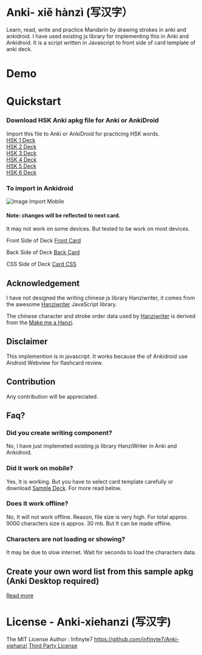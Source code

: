 # Anki- xiě hànzì (写汉字）
Learn, read, write and practice Mandarin by drawing strokes in anki and ankidroid. I have used existing js library for implementing this in Anki and Ankidroid. It is a script written in Javascript to front side of card template of anki deck.

# Demo 


# Quickstart
### Download HSK Anki apkg file for Anki or AnkiDroid
Import this file to Anki or AnkiDroid for practicing HSK words.
<br>[HSK 1 Deck](https://github.com/infinyte7/Anki-xiehanzi/blob/master/xiehanzi%20Anki%20Deck/xiehanzi_HSK1.apkg?raw=true)
<br>[HSK 2 Deck](https://github.com/infinyte7/Anki-xiehanzi/blob/master/xiehanzi%20Anki%20Deck/xiehanzi_HSK2.apkg?raw=true)
<br>[HSK 3 Deck](https://github.com/infinyte7/Anki-xiehanzi/blob/master/xiehanzi%20Anki%20Deck/xiehanzi_HSK3.apkg?raw=true)
<br>[HSK 4 Deck](https://github.com/infinyte7/Anki-xiehanzi/blob/master/xiehanzi%20Anki%20Deck/xiehanzi_HSK4.apkg?raw=true)
<br>[HSK 5 Deck](https://github.com/infinyte7/Anki-xiehanzi/blob/master/xiehanzi%20Anki%20Deck/xiehanzi_HSK5.apkg?raw=true)
<br>[HSK 6 Deck](https://github.com/infinyte7/Anki-xiehanzi/blob/master/xiehanzi%20Anki%20Deck/xiehanzi_HSK6.apkg?raw=true)


### To import in Ankidroid
![Image Import Mobile](https://raw.githubusercontent.com/infinyte7/Anki-xiehanzi/master/image/Import_in_mobile.png)


#### Note: changes will be reflected to next card. 
It may not work on some devices. But tested to be work on most devices.

Front Side of Deck
[Front Card](https://github.com/infinyte7/Anki-xiehanzi/blob/master/version%201.1/frontcard_1.1.html)

Back Side of Deck
[Back Card](https://github.com/infinyte7/Anki-xiehanzi/blob/master/version%201.1/backcard_1.1.html)

CSS Side of Deck
[Card CSS](https://github.com/infinyte7/Anki-xiehanzi/blob/master/version%201.1/cardCSS_1.1.css)


## Acknowledgement
I have not designed the writing chinese js library Hanziwriter, it comes from the awesome [Hanziwriter](https://hanziwriter.org) JavaScript library. 

The chinese character and stroke order data used by [Hanziwriter](https://github.com/chanind/hanzi-writer)
is derived from the [ Make me a Hanzi](https://github.com/skishore/makemeahanzi).
 
 
 ## Disclaimer
 This implemention is in javascript. It works because the of Ankidroid use Android Webview for flashcard review.
 
 ## Contribution
 Any contribution will be appreciated.
 
## Faq?
 ### Did you create writing component?
 No, I have just implemeted existing js library HanziWriter in Anki and Ankidroid.
 
 ### Did it work on mobile?
 Yes, It is working. But you have to select card template carefully or download [Sample Deck](https://github.com/infinyte7/Anki-maobi/blob/master/HSK%20Anki%20apkg/Write_Chinese.apkg?raw=true). For more read below.
 
 ### Does it work offline?
 No, It will not work offline. 
 Reason, file size is very high. For total approx. 9000 characters size is approx. 30 mb.
 But It can be made offline. 
 
 ### Characters are not loading or showing?
 It may be due to slow internet. Wait for seconds to load the characters data.


## Create your own word list from this sample apkg (Anki Desktop required)
[Read more](https://github.com/infinyte7/Anki-xiehanzi/blob/master/Create%20new%20Deck%20From%20Scratch.md)


# License - Anki-xiehanzi (写汉字)
The MIT License
Author : Infinyte7
https://github.com/infinyte7/Anki-xiehanzi
[Third Party License](https://github.com/infinyte7/Anki-xiehanzi/blob/master/License.md)


